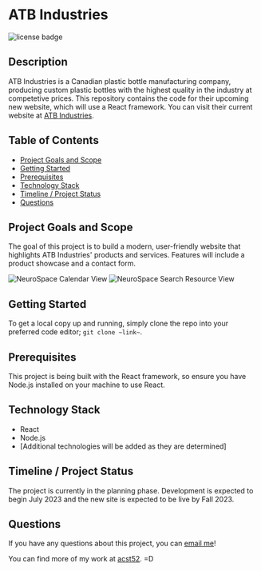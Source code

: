 # ATB Industries
![license badge](https://img.shields.io/badge/license-MIT-brightgreen)

## Description

ATB Industries is a Canadian plastic bottle manufacturing company, producing custom plastic bottles with the highest quality in the industry at competetive prices. This repository contains the code for their upcoming new website, which will use a React framework. You can visit their current website at [ATB Industries](atb.ca).

## Table of Contents

* [Project Goals and Scope](#project-goals-and-scope)
* [Getting Started](#getting-started)
* [Prerequisites](#prerequisites)
* [Technology Stack](#technology-stack)
* [Timeline / Project Status](#timeline--project-status)
* [Questions](#questions)

## Project Goals and Scope

The goal of this project is to build a modern, user-friendly website that highlights ATB Industries' products and services. Features will include a product showcase and a contact form.

![NeuroSpace Calendar View](https://github.com/acst52/NeuroSpace/assets/116177485/e5332073-0599-493c-abec-b075a5b850ac) ![NeuroSpace Search Resource View](https://github.com/acst52/NeuroSpace/assets/116177485/c8f6fddb-76d8-467e-9fd7-03ea0dd25f39)

<!-- ## Technologies

**Front-End**: React framework, Vanilla CSS

**Back-End**: Node.js, Express, MongoDB, Mongoose, GraphQL, Apollo Server

**Payment Integration**: [Stripe](https://stripe.com/docs)

**Deployment**: Heroku @ [NeuroSpace](https://group-1-project-3.herokuapp.com/)

**Additional Libraries**: ESLint, [fullCalendar](https://www.npmjs.com/package/fullcalendar) -->

## Getting Started

To get a local copy up and running, simply clone the repo into your preferred code editor; `git clone ~link~`.

## Prerequisites

This project is being built with the React framework, so ensure you have Node.js installed on your machine to use React.

## Technology Stack

* React
* Node.js
* [Additional technologies will be added as they are determined]

## Timeline / Project Status

The project is currently in the planning phase. Development is expected to begin July 2023 and the new site is expected to be live by Fall 2023.

## Questions

If you have any questions about this project, you can [email me](mailto:acst52@gmail.com)!

You can find more of my work at [acst52](https://github.com/acst52/). =D
